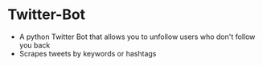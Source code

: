# Twitter-Bot
- A python Twitter Bot that allows you to unfollow users who don't follow you back
- Scrapes tweets by keywords or hashtags
